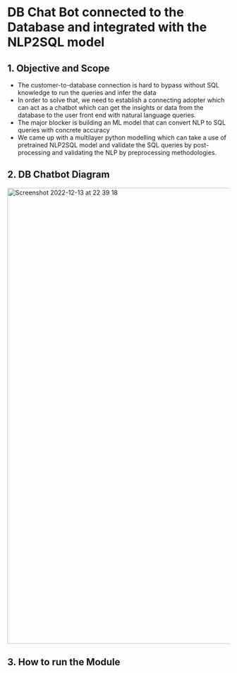 # DB Chat Bot connected to the Database and integrated with the NLP2SQL model

## 1. Objective and Scope 
- The customer-to-database connection is hard to bypass without SQL knowledge to run the queries and infer the data 
- In order to solve that, we need to establish a connecting adopter which can act as a chatbot which can get the insights or data from the database to the user front end with natural language queries.  
- The major blocker is building an ML model that can convert NLP to SQL queries with concrete accuracy 
- We came up with a multilayer python modelling which can take a use of pretrained NLP2SQL model and validate the SQL queries by post-processing and validating the NLP by preprocessing methodologies. 


## 2. DB Chatbot Diagram
<img width="1035" alt="Screenshot 2022-12-13 at 22 39 18" src="https://user-images.githubusercontent.com/8901901/207460122-328e521a-ce20-4466-a49f-8fc4e664a8c8.png">



## 3. How to run the Module

